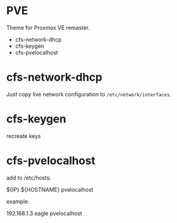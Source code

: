 # PVE

Theme for Proxmox VE remaster. 

* cfs-network-dhcp
* cfs-keygen
* cfs-pvelocalhost

# cfs-network-dhcp
Just copy live network configuration to `/etc/network/interfaces`.

# cfs-keygen
recreate keys

# cfs-pvelocalhost
add to /etc/hosts:

${IP} ${HOSTNAME}  pvelocalhost

example:

192.168.1.3 eagle pvelocalhost

